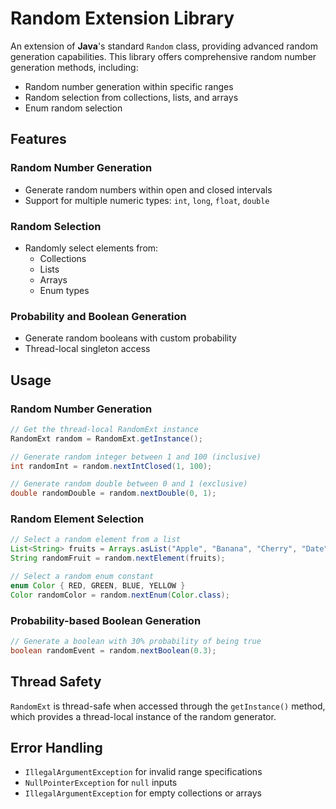 # Random Extension Library

An extension of **Java**'s standard `Random` class, providing advanced random generation capabilities. This library offers comprehensive random number generation methods, including:

- Random number generation within specific ranges
- Random selection from collections, lists, and arrays
- Enum random selection

## Features

### Random Number Generation

- Generate random numbers within open and closed intervals
- Support for multiple numeric types: `int`, `long`, `float`, `double`

### Random Selection

- Randomly select elements from:
  - Collections
  - Lists
  - Arrays
  - Enum types

### Probability and Boolean Generation

- Generate random booleans with custom probability
- Thread-local singleton access

## Usage

### Random Number Generation

```java
// Get the thread-local RandomExt instance
RandomExt random = RandomExt.getInstance();

// Generate random integer between 1 and 100 (inclusive)
int randomInt = random.nextIntClosed(1, 100);

// Generate random double between 0 and 1 (exclusive)
double randomDouble = random.nextDouble(0, 1);
```

### Random Element Selection

```java
// Select a random element from a list
List<String> fruits = Arrays.asList("Apple", "Banana", "Cherry", "Date");
String randomFruit = random.nextElement(fruits);

// Select a random enum constant
enum Color { RED, GREEN, BLUE, YELLOW }
Color randomColor = random.nextEnum(Color.class);
```

### Probability-based Boolean Generation

```java
// Generate a boolean with 30% probability of being true
boolean randomEvent = random.nextBoolean(0.3);
```

## Thread Safety

`RandomExt` is thread-safe when accessed through the `getInstance()` method, which provides a thread-local instance of the random generator.

## Error Handling

- `IllegalArgumentException` for invalid range specifications
- `NullPointerException` for `null` inputs
- `IllegalArgumentException` for empty collections or arrays